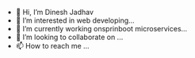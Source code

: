 - 👋 Hi, I’m Dinesh Jadhav
- 👀 I’m interested in web developing...
- 🌱 I’m currently working onsprinboot microservices...
- 💞️ I’m looking to collaborate on ...
- 📫 How to reach me ...

<!---
Dinesh9418/Dinesh9418 is a ✨ special ✨ repository because its `README.md` (this file) appears on your GitHub profile.
You can click the Preview link to take a look at your changes.
--->

